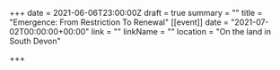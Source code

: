 +++
date = 2021-06-06T23:00:00Z
draft = true
summary = ""
title = "Emergence: From Restriction To Renewal"
[[event]]
date = "2021-07-02T00:00:00+00:00"
link = ""
linkName = ""
location = "On the land in South Devon"

+++
